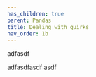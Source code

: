 ```yaml
---
has_children: true
parent: Pandas
title: Dealing with quirks
nav_order: 1b
---
```


adfasdf

adfasdfasdf
asdf
